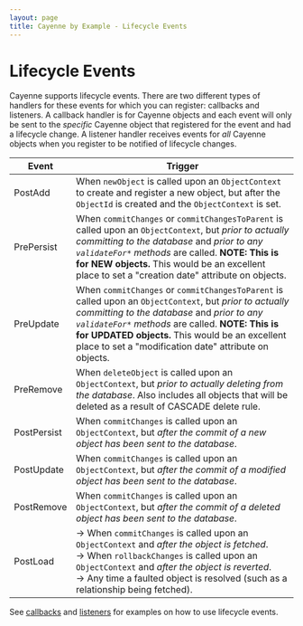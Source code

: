 ```yaml
---
layout: page
title: Cayenne by Example - Lifecycle Events
---
```


# Lifecycle Events

Cayenne supports lifecycle events.  There are two different types of handlers for these events for which you can register: callbacks and listeners.  A callback handler is for Cayenne objects and each event will only be sent to the *specific* Cayenne object that registered for the event and had a lifecycle change.  A listener handler receives events for *all* Cayenne objects when you register to be notified of lifecycle changes.

Event            | Trigger
---------------- | --------------
PostAdd          | When `newObject` is called upon an `ObjectContext` to create and register a new object, but after the `ObjectId` is created and the `ObjectContext` is set.
PrePersist       | When `commitChanges` or `commitChangesToParent` is called upon an `ObjectContext`, but *prior to actually committing to the database* and *prior to any `validateFor*` methods* are called.  **NOTE: This is for NEW objects.**  This would be an excellent place to set a "creation date" attribute on objects.
PreUpdate        | When `commitChanges` or `commitChangesToParent` is called upon an `ObjectContext`, but *prior to actually committing to the database* and *prior to any `validateFor*` methods* are called.  **NOTE: This is for UPDATED objects.**  This would be an excellent place to set a "modification date" attribute on objects.
PreRemove        | When `deleteObject` is called upon an `ObjectContext`, but *prior to actually deleting from the database*.  Also includes all objects that will be deleted as a result of CASCADE delete rule.
PostPersist      | When `commitChanges` is called upon an `ObjectContext`, but *after the commit of a new object has been sent to the database*.
PostUpdate       | When `commitChanges` is called upon an `ObjectContext`, but *after the commit of a modified object has been sent to the database*.
PostRemove       | When `commitChanges` is called upon an `ObjectContext`, but *after the commit of a deleted object  has been sent to the database*.
PostLoad         | &rarr; When `commitChanges` is called upon an `ObjectContext` and *after the object is fetched*.<br/>&rarr; When `rollbackChanges` is called upon an `ObjectContext` and *after the object is reverted*.<br/>&rarr; Any time a faulted object is resolved (such as a relationship being fetched).

See [callbacks](inserting-objects/callbacks.html) and [listeners](inserting-objects/listeners.html) for examples on how to use lifecycle events.
